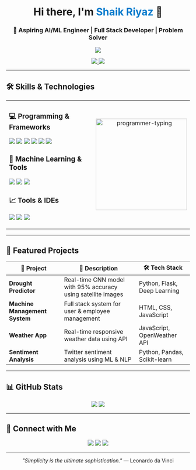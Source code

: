 <h1 align="center">Hi there, I'm <span style="color:#007ACC">Shaik Riyaz</span> 👋</h1>
<h3 align="center">🚀 Aspiring AI/ML Engineer | Full Stack Developer | Problem Solver</h3>

<p align="center">
  <img src="https://readme-typing-svg.demolab.com?font=Fira+Code&size=22&pause=1000&center=true&vCenter=true&color=0AFFEF&width=435&lines=Passionate+Developer;Machine+Learning+Enthusiast;Full+Stack+Problem+Solver;Lifelong+Learner" />
</p>

<p align="center">
  <a href="https://github.com/riyazshaik52">
    <img src="https://img.shields.io/github/followers/riyazshaik52?label=Follow&style=social" />
  </a>
  <a href="https://linkedin.com/in/riyaz52/">
    <img src="https://img.shields.io/badge/LinkedIn-blue?style=flat-square&logo=linkedin" />
  </a>
</p>

---

## 🛠️ Skills & Technologies

<table>
<tr>
<td>

### 💻 Programming & Frameworks
<p>
  <img src="https://img.shields.io/badge/Python-3670A0?style=for-the-badge&logo=python&logoColor=white" />
  <img src="https://img.shields.io/badge/Django-092E20?style=for-the-badge&logo=django&logoColor=white" />
  <img src="https://img.shields.io/badge/Flask-000000?style=for-the-badge&logo=flask&logoColor=white" />
  <img src="https://img.shields.io/badge/JavaScript-F7DF1E?style=for-the-badge&logo=javascript&logoColor=black" />
  <img src="https://img.shields.io/badge/HTML5-E34F26?style=for-the-badge&logo=html5&logoColor=white" />
  <img src="https://img.shields.io/badge/CSS3-1572B6?style=for-the-badge&logo=css3&logoColor=white" />
</p>

### 🧠 Machine Learning & Tools
<p>
  <img src="https://img.shields.io/badge/TensorFlow-FF6F00?style=for-the-badge&logo=tensorflow&logoColor=white" />
  <img src="https://img.shields.io/badge/scikit--learn-F7931E?style=for-the-badge&logo=scikit-learn&logoColor=white" />
  <img src="https://img.shields.io/badge/Pandas-150458?style=for-the-badge&logo=pandas&logoColor=white" />
</p>

### 📈 Tools & IDEs
<p>
  <img src="https://img.shields.io/badge/VS%20Code-007ACC?style=for-the-badge&logo=visual-studio-code&logoColor=white" />
  <img src="https://img.shields.io/badge/MS%20SQL%20Server-CC2927?style=for-the-badge&logo=microsoft-sql-server&logoColor=white" />
  <img src="https://img.shields.io/badge/GitHub-181717?style=for-the-badge&logo=github&logoColor=white" />
</p>

</td>
<td align="center">
  <img src="hey.gif" width="250" alt="programmer-typing" />
</td>
</tr>
</table>

---

## 🌟 Featured Projects

| 🧠 Project | 🚀 Description | 🛠️ Tech Stack |
|-----------|----------------|--------------|
| **Drought Predictor** | Real-time CNN model with 95% accuracy using satellite images | Python, Flask, Deep Learning |
| **Machine Management System** | Full stack system for user & employee management | HTML, CSS, JavaScript |
| **Weather App** | Real-time responsive weather data using API | JavaScript, OpenWeather API |
| **Sentiment Analysis** | Twitter sentiment analysis using ML & NLP | Python, Pandas, Scikit-learn |

---

## 📊 GitHub Stats

<p align="center">
  <img src="https://github-readme-stats.vercel.app/api?username=riyazshaik52&show_icons=true&theme=react" />
  <img src="https://github-readme-stats.vercel.app/api/top-langs/?username=riyazshaik52&layout=compact&theme=react" />
</p>

---

## 🔗 Connect with Me

<p align="center">
  <a href="mailto:shaikriyaz1574@gmail.com"><img src="https://img.shields.io/badge/Email-D14836?style=flat-square&logo=gmail&logoColor=white"></a>
  <a href="https://linkedin.com/in/riyaz52/"><img src="https://img.shields.io/badge/LinkedIn-Riyaz-blue?style=flat-square&logo=linkedin"></a>
  <a href="https://github.com/riyazshaik52/riyazshaik"><img src="https://img.shields.io/badge/GitHub-riyazshaik52-black?style=flat-square&logo=github"></a>
</p>

---

<p align="center"><i>"Simplicity is the ultimate sophistication."</i> — Leonardo da Vinci</p>
